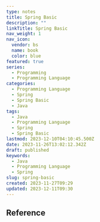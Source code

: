 ```yaml
---
type: notes
title: Spring Basic
description: ""
linkTitle: Spring Basic
nav_weight: 1
nav_icon:
  vendor: bs
  name: book
  color: blue
featured: true
series:
  - Programming
  - Programming Language
categories:
  - Programming Language
  - Spring
  - Spring Basic
  - Java
tags:
  - Java
  - Programming Language
  - Spring
  - Spring Basic
lastmod: 2023-12-10T04:10:45.500Z
date: 2023-11-26T13:02:12.342Z
draft: published
keywords:
  - Java
  - Programming Language
  - Spring
slug: spring-basic
created: 2023-11-27T09:29
updated: 2023-12-11T09:30
---
```


## Reference
